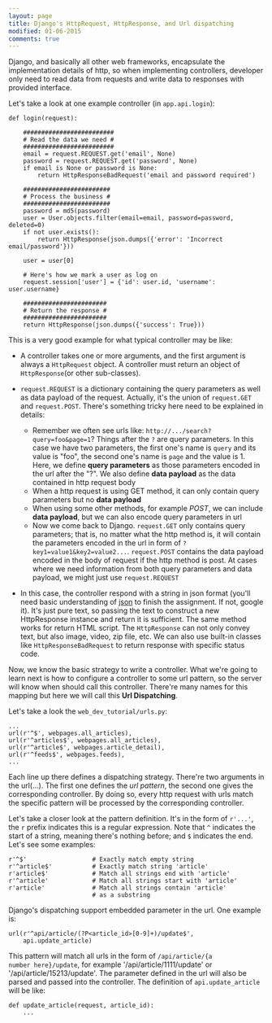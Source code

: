 ```yaml
---
layout: page
title: Django's HttpRequest, HttpResponse, and Url dispatching
modified: 01-06-2015
comments: true
---
```


Django, and basically all other web frameworks, encapsulate the implementation details of http, so when implementing controllers, developer only need to read data from requests and write data to responses with provided interface. 

Let's take a look at one example controller (in <code>app.api.login</code>):

    def login(request):

        #########################
        # Read the data we need #
        #########################
        email = request.REQUEST.get('email', None)
        password = request.REQUEST.get('password', None)
        if email is None or password is None:
            return HttpResponseBadRequest('email and password required')

        ########################
        # Process the business #
        ########################
        password = md5(password)
        user = User.objects.filter(email=email, password=password, deleted=0)
        if not user.exists():
            return HttpResponse(json.dumps({'error': 'Incorrect email/password'}))

        user = user[0]

        # Here's how we mark a user as log on
        request.session['user'] = {'id': user.id, 'username': user.username}

        #######################
        # Return the response #
        #######################
        return HttpResponse(json.dumps({'success': True}))


This is a very good example for what typical controller may be like:

*   A controller takes one or more arguments, and the first argument is always a <code>HttpRequest</code> object. A controller must return an object of <code>HttpResponse</code>(or other sub-classes).
*   <code>request.REQUEST</code> is a dictionary containing the query parameters as well as data payload of the request. Actually, it's the union of <code>request.GET</code> and <code>request.POST</code>. There's something tricky here need to be explained in details:
    
    *   Remember we often see urls like: <code>http://.../search?query=foo&page=1</code>? Things after the <code>?</code> are query parameters. In this case we have two parameters, the first one's name is <code>query</code> and its value is "foo", the second one's name is <code>page</code> and the value is 1. Here, we define **query parameters** as those parameters encoded in the url after the "?". We also define **data payload** as the data contained in http request body
    *   When a http request is using GET method, it can only contain query parameters but no **data payload**
    *   When using some other methods, for example *POST*, we can include **data payload**, but we can also encode query parameters in url
    *   Now we come back to Django. <code>request.GET</code> only contains query parameters; that is, no matter what the http method is, it will contain the parameters encoded in the url in form of <code>?key1=value1&key2=value2...</code>. <code>request.POST</code> contains the data payload encoded in the body of request if the http method is post. At cases where we need information from both query parameters and data payload, we might just use <code>request.REQUEST</code>

*   In this case, the controller respond with a string in json format (you'll need basic understanding of [json](http://en.wikipedia.org/wiki/JSON) to finish the assignment. If not, google it). It's just pure text, so passing the text to construct a new HttpResponse instance and return it is sufficient. The same method works for return HTML script. The <code>HttpResponse</code> can not only convey text, but also image, video, zip file, etc. We can also use built-in classes like <code>HttpResponseBadRequest</code> to return response with specific status code. 

Now, we know the basic strategy to write a controller. What we're going to learn next is how to configure a controller to some url pattern, so the server will know when should call this controller. There're many names for this mapping but here we will call this **Url Dispatching**.

Let's take a look the <code>web_dev_tutorial/urls.py</code>:

    ...
    url(r'^$', webpages.all_articles),
    url(r'^articles$', webpages.all_articles),
    url(r'^article$', webpages.article_detail),
    url(r'^feeds$', webpages.feeds),
    ...

Each line up there defines a dispatching strategy. There're two arguments in the url(...). The first one defines the *url pattern*, the second one gives the corresponding controller. By doing so, every http request with urls match the specific pattern will be processed by the corresponding controller. 

Let's take a closer look at the pattern definition. It's in the form of <code>r'...'</code>, the <code>r</code> prefix indicates this is a regular expression. Note that <code>^</code> indicates the start of a string, meaning there's nothing before; and <code>$</code> indicates the end. Let's see some examples:

    r'^$'                  # Exactly match empty string
    r'^article$'           # Exactly match string 'article'
    r'article$'            # Match all strings end with 'article'
    r'^article'            # Match all strings start with 'article'
    r'article'             # Match all strings contain 'article' 
                           # as a substring

Django's dispatching support embedded parameter in the url. One example is:

    url(r'^api/article/(?P<article_id>[0-9]+)/update$', 
        api.update_article)

This pattern will match all urls in the form of <code>/api/article/{a number here}/update</code>, for example '/api/article/1111/update' or '/api/article/15213/update'. The parameter defined in the url will also be parsed and passed into the controller. The definition of <code>api.update_article</code> will be like:

    def update_article(request, article_id):
        ...